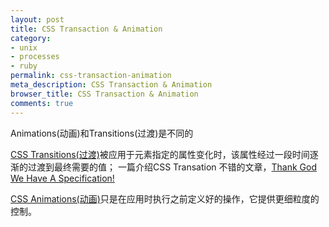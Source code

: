 ```yaml
---
layout: post
title: CSS Transaction & Animation
category:
- unix
- processes
- ruby
permalink: css-transaction-animation
meta_description: CSS Transaction & Animation
browser_title: CSS Transaction & Animation
comments: true
---
```


Animations(动画)和Transitions(过渡)是不同的

[CSS Transitions(过渡)](https://css-tricks.com/almanac/properties/t/transition/)被应用于元素指定的属性变化时，该属性经过一段时间逐渐的过渡到最终需要的值；
一篇介绍CSS Transation 不错的文章，[Thank God We Have A Specification!](http://coding.smashingmagazine.com/2013/04/26/css3-transitions-thank-god-specification/)

[CSS Animations(动画)](https://css-tricks.com/almanac/properties/a/animation/)只是在应用时执行之前定义好的操作，它提供更细粒度的控制。
